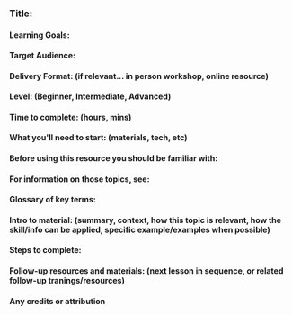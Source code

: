 ### Title:

#### Learning Goals:

#### Target Audience:

#### Delivery Format: (if relevant... in person workshop, online resource)

#### Level: (Beginner, Intermediate, Advanced)

#### Time to complete: (hours, mins)

#### What you'll need to start: (materials, tech, etc)

#### Before using this resource you should be familiar with:

#### For information on those topics, see:

#### Glossary of key terms: 

#### Intro to material: (summary, context, how this topic is relevant, how the skill/info can be applied, specific example/examples when possible)

#### Steps to complete:

#### Follow-up resources and materials: (next lesson in sequence, or related follow-up tranings/resources)

#### Any credits or attribution
